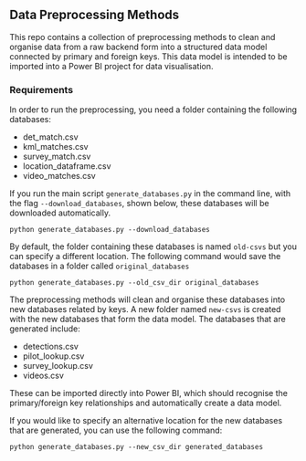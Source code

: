 ## Data Preprocessing Methods

This repo contains a collection of preprocessing methods to clean and organise data from a raw backend form into a structured data model connected by primary and foreign keys. This data model is intended to be imported into a Power BI project for data visualisation. 

### Requirements

In order to run the preprocessing, you need a folder containing the following databases:

* det_match.csv
* kml_matches.csv
* survey_match.csv
* location_dataframe.csv
* video_matches.csv

If you run the main script `generate_databases.py` in the command line, with the flag `--download_databases`, shown below, these databases will be downloaded automatically. 

``python generate_databases.py --download_databases``

By default, the folder containing these databases is named `old-csvs` but you can specify a different location. The following command would save the databases in a folder called `original_databases`

`python generate_databases.py --old_csv_dir original_databases`

The preprocessing methods will clean and organise these databases into new databases related by keys. A new folder named `new-csvs` is created with the new databases that form the data model. The databases that are generated include:
* detections.csv
* pilot_lookup.csv
* survey_lookup.csv
* videos.csv

These can be imported directly into Power BI, which should recognise the primary/foreign key relationships and automatically create a data model. 


If you would like to specify an alternative location for the new databases that are generated, you can use the following command:

`python generate_databases.py --new_csv_dir generated_databases`
